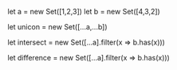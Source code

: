 let a = new Set([1,2,3])
let b = new Set([4,3,2])

<!-- 并集 -->
let unicon = new Set([...a,...b])

<!-- 交集 -->
let intersect = new Set([...a].filter(x => b.has(x)))

<!-- 差集 -->
let difference = new Set([...a].filter(x => b.has(x)))